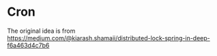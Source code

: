 # Cron

The original idea is from  
https://medium.com/@kiarash.shamaii/distributed-lock-spring-in-deep-f6a463d4c7b6